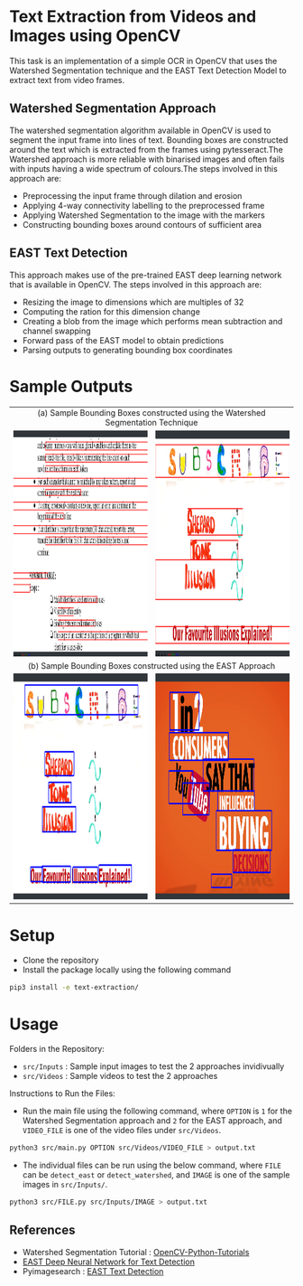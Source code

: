 # Text Extraction from Videos and Images using OpenCV
This task is an implementation of a simple OCR in OpenCV that uses the Watershed Segmentation technique and the EAST Text Detection Model to extract text from video frames.

## Watershed Segmentation Approach
The watershed segmentation algorithm available in OpenCV is used to segment the input frame into lines of text. Bounding boxes are constructed around the text which is extracted from the frames using pytesseract.The Watershed approach is more reliable with binarised images and often fails with inputs having a wide spectrum of colours.The steps involved in this approach are:

- Preprocessing the input frame through dilation and erosion
- Applying 4-way connectivity labelling to the preprocessed frame
- Applying Watershed Segmentation to the image with the markers
- Constructing bounding boxes around contours of sufficient area

## EAST Text Detection
This approach makes use of the pre-trained EAST deep learning network that is available in OpenCV. The steps involved in this approach are:
- Resizing the image to dimensions which are multiples of 32
- Computing the ration for this dimension change
- Creating a blob from the image which performs mean subtraction and channel swapping
- Forward pass of the EAST model to obtain predictions
- Parsing outputs to generating bounding box coordinates

# Sample Outputs

<table>
    <tr>
        <td colspan = "2" align = "center" > (a) Sample Bounding Boxes constructed using the Watershed Segmentation Technique </td>
    </tr>
    <tr>
        <td><img src="Images/watershed_ex1.png" height="400" width = "600"></td>
        <td><img src="Images/watershed_ex2.png" height="400" width = "600"></td>
    </tr>
    <tr>
        <td colspan = "2" align = "center" > (b) Sample Bounding Boxes constructed using the EAST Approach </td>
    </tr>
    <tr>
        <td><img src="Images/east_ex1.png" height="400" width = "600"></td>
        <td><img src="Images/east_ex2.png" height="400" width = "600"></td>
    </tr>
 </table>

 # Setup

- Clone the repository
- Install the package locally using the following command
```bash
pip3 install -e text-extraction/
```

# Usage
Folders in the Repository:
- ```src/Inputs``` : Sample input images to test the 2 approaches invidivually
- ```src/Videos``` : Sample videos to test the 2 approaches

Instructions to Run the Files:
- Run the main file using the following command, where `OPTION` is `1` for the Watershed Segmentation approach and `2` for the EAST approach, and `VIDEO_FILE` is one of the video files under `src/Videos`.
```bash
python3 src/main.py OPTION src/Videos/VIDEO_FILE > output.txt
```

- The individual files can be run using the below command, where `FILE` can be `detect_east` or `detect_watershed`, and ```IMAGE``` is one of the sample images in `src/Inputs/`.
```bash
python3 src/FILE.py src/Inputs/IMAGE > output.txt
```

 ## References
 - Watershed Segmentation Tutorial : [OpenCV-Python-Tutorials](https://opencv-python-tutroals.readthedocs.io/en/latest/py_tutorials/py_imgproc/py_watershed/py_watershed.html)
 - [EAST Deep Neural Network for Text Detection](https://arxiv.org/abs/1704.03155)
 - Pyimagesearch : [EAST Text Detection](https://www.pyimagesearch.com/2018/08/20/opencv-text-detection-east-text-detector/)
